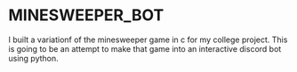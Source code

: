 # MINESWEEPER_BOT
I built a variationf of the minesweeper game in c for my college project.
This is going to be an attempt to make that game into an interactive discord bot using python.
